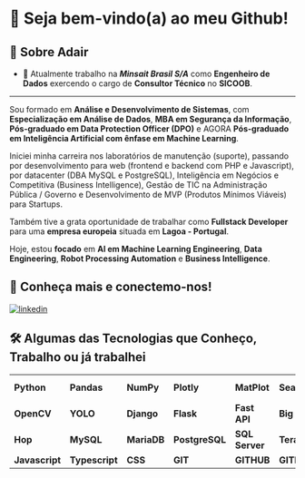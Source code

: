 # 👋 Seja bem-vindo(a) ao meu Github!

## 📢 Sobre Adair

- 🔭 Atualmente trabalho na ***Minsait Brasil S/A*** como **Engenheiro de Dados** exercendo o cargo de **Consultor Técnico** no **SICOOB**.
---

Sou formado em **Análise e Desenvolvimento de Sistemas**, com **Especialização em Análise de Dados**, **MBA em Segurança da Informação**, **Pós-graduado em Data Protection Officer (DPO)** e AGORA **Pós-graduado em Inteligência Artificial com ênfase em Machine Learning**. 

Iniciei minha carreira nos laboratórios de manutenção (suporte), passando por desenvolvimento para web (frontend e backend com PHP e Javascript), por datacenter (DBA MySQL e PostgreSQL), Inteligência em Negócios e Competitiva (Business Intelligence), Gestão de TIC na Administração Pública / Governo e Desenvolvimento de MVP (Produtos Mínimos Viáveis) para Startups.

Também tive a grata oportunidade de trabalhar como **Fullstack Developer** para uma **empresa europeia** situada em **Lagoa - Portugal**.

Hoje, estou **focado** em **AI em Machine Learning Engineering**, **Data Engineering**, **Robot Processing Automation** e **Business Intelligence**.



## 🔗 Conheça mais e conectemo-nos!
[![linkedin](https://img.shields.io/badge/linkedin-0A66C2?style=for-the-badge&logo=linkedin&logoColor=white)](https://www.linkedin.com/in/adaircommodo/)



## 🛠 Algumas das Tecnologias que Conheço, Trabalho ou já trabalhei

|||||||||||
|--------------|--------------|--------------|--------------|--------------|--------------|--------------|--------------|--------------|--------------|
|**Python**|**Pandas**|**NumPy**|**Plotly**|**MatPlot**|**Seaborn**|**Scikit-learn**|**Keras**|**Tensorflow**|**PyTorch**|
|**OpenCV**|**YOLO**|**Django**|**Flask**|**Fast API**|**Big Data**|**Data Warehouse**|**Data Lake**|**Data Lakehouse**|**Delta Lakehouse**|**IBM Datastage**|**Pentaho Data Integration**|
|**Hop**|**MySQL**|**MariaDB**|**PostgreSQL**|**SQL Server**|**Terada**|**Netezza**|**DB2**|**Shell Scripting**|**PHP**|
|**Javascript**|**Typescript**|**CSS**|**GIT**|**GITHUB**|**GITLAB**|**SVN**||||

